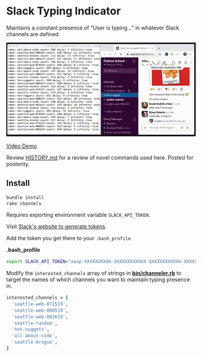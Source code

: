 # Slack Typing Indicator
Maintains a constant presence of "User is typing..." in whatever Slack
channels are defined.

![Demo](./assets/take2.gif)

[Video Demo](./assets/typing_typer_demo.mp4)

Review [HISTORY.md](./HISTORY.md) for a review of novel commands used here.
Posted for posterity.

## Install

```
bundle install
rake channels
```

Requires exporting environment variable `SLACK_API_TOKEN`.

Visit [Slack's website to generate tokens](https://api.slack.com/custom-integrations/legacy-tokens).

Add the token you get there to your `.bash_profile`

**.bash_profile**
```bash
export SLACK_API_TOKEN="xoxp-XXXXXXXXXX-XXXXXXXXXXXX-XXXXXXXXXXXX-XXXXXXXXXXXXXXXXXXXXXXXXXXXXXXXX" 
```

Modify the `interested_channels` array of strings in
**[bin/channeler.rb](https://github.com/geluso/slack_typing_indicator/blob/master/bin/channeler.rb#L17)**
to target the names of which channels you want to maintain typing presence in.

```ruby
interested_channels = [
  'seattle-web-071519',
  'seattle-web-080519',
  'seattle-web-082619',
  'seattle-random',
  'hot-nuggets',
  'all-about-code',
  'seattle-brogue',
]
```
